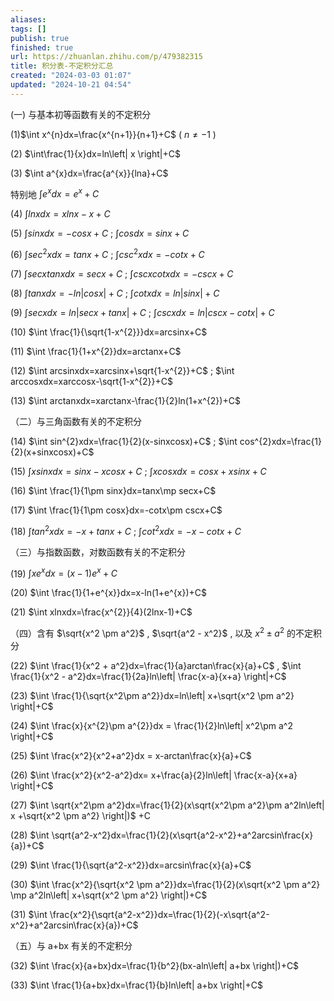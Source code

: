 ```yaml
---
aliases: 
tags: []
publish: true
finished: true
url: https://zhuanlan.zhihu.com/p/479382315
title: 积分表-不定积分汇总
created: "2024-03-03 01:07"
updated: "2024-10-21 04:54"
---
```


(一) 与基本初等函数有关的不定积分

(1)$\int x^{n}dx=\frac{x^{n+1}}{n+1}+C$ ( $n\ne-1$ )

(2) $\int\frac{1}{x}dx=ln\left| x \right|+C$

(3) $\int a^{x}dx=\frac{a^{x}}{lna}+C$

特别地 $\int e^{x}dx=e^{x}+C$

(4) $\int lnxdx=xlnx-x+C$

(5) $\int sinxdx=-cosx+C$ ; $\int cosdx=sinx+C$

(6) $\int sec^{2}xdx=tanx+C$ ; $\int csc^{2}xdx=-cotx+C$

(7) $\int secxtanxdx=secx+C$ ; $\int cscxcotxdx=-cscx+C$

(8) $\int tanxdx=-ln\left| cosx \right|+C$ ; $\int cotxdx=ln\left| sinx \right|+C$

(9) $\int secxdx=ln\left| secx+tanx \right|+C$ ; $\int cscxdx=ln\left| cscx-cotx \right|+C$

(10) $\int \frac{1}{\sqrt{1-x^{2}}}dx=arcsinx+C$

(11) $\int \frac{1}{1+x^{2}}dx=arctanx+C$

(12) $\int arcsinxdx=xarcsinx+\sqrt{1-x^{2}}+C$ ; $\int arccosxdx=xarccosx-\sqrt{1-x^{2}}+C$

(13) $\int arctanxdx=xarctanx-\frac{1}{2}ln(1+x^{2})+C$

（二）与三角函数有关的不定积分

(14) $\int sin^{2}xdx=\frac{1}{2}(x-sinxcosx)+C$ ; $\int cos^{2}xdx=\frac{1}{2}(x+sinxcosx)+C$

(15) $\int xsinxdx=sinx-xcosx+C$ ; $\int xcosxdx=cosx+xsinx+C$

(16) $\int \frac{1}{1\pm sinx}dx=tanx\mp secx+C$

(17) $\int \frac{1}{1\pm cosx}dx=-cotx\pm cscx+C$

(18) $\int tan^{2}xdx=-x+tanx+C$ ; $\int cot^{2}xdx=-x-cotx+C$

（三）与指数函数，对数函数有关的不定积分

(19) $\int xe^{x}dx=(x-1)e^{x}+C$

(20) $\int \frac{1}{1+e^{x}}dx=x-ln(1+e^{x})+C$

(21) $\int xlnxdx=\frac{x^{2}}{4}(2lnx-1)+C$

（四）含有 $\sqrt{x^2 \pm a^2}$ , $\sqrt{a^2 - x^2}$ , 以及 $x^2 \pm a^2$ 的不定积分

(22) $\int \frac{1}{x^2 + a^2}dx=\frac{1}{a}arctan\frac{x}{a}+C$ , $\int \frac{1}{x^2 - a^2}dx=\frac{1}{2a}ln\left| \frac{x-a}{x+a} \right|+C$

(23) $\int \frac{1}{\sqrt{x^2\pm a^2}}dx=ln\left| x+\sqrt{x^2 \pm a^2} \right|+C$

(24) $\int \frac{x}{x^{2}\pm a^{2}}dx = \frac{1}{2}ln\left| x^2\pm a^2 \right|+C$

(25) $\int \frac{x^2}{x^2+a^2}dx = x-arctan\frac{x}{a}+C$

(26) $\int \frac{x^2}{x^2-a^2}dx= x+\frac{a}{2}ln\left| \frac{x-a}{x+a} \right|+C$

(27) $\int \sqrt{x^2\pm a^2}dx=\frac{1}{2}(x\sqrt{x^2\pm a^2}\pm a^2ln\left| x +\sqrt{x^2 \pm a^2} \right|)$ +C

(28) $\int \sqrt{a^2-x^2}dx=\frac{1}{2}(x\sqrt{a^2-x^2}+a^2arcsin\frac{x}{a})+C$

(29) $\int \frac{1}{\sqrt{a^2-x^2}}dx=arcsin\frac{x}{a}+C$

(30) $\int \frac{x^2}{\sqrt{x^2 \pm a^2}}dx=\frac{1}{2}(x\sqrt{x^2 \pm a^2} \mp a^2ln\left| x+\sqrt{x^2 \pm a^2} \right|)+C$

(31) $\int \frac{x^2}{\sqrt{a^2-x^2}}dx=\frac{1}{2}(-x\sqrt{a^2-x^2}+a^2arcsin\frac{x}{a})+C$

（五）与 a+bx 有关的不定积分

(32) $\int \frac{x}{a+bx}dx=\frac{1}{b^2}(bx-aln\left| a+bx \right|)+C$

(33) $\int \frac{1}{a+bx}dx=\frac{1}{b}ln\left| a+bx \right|+C$


